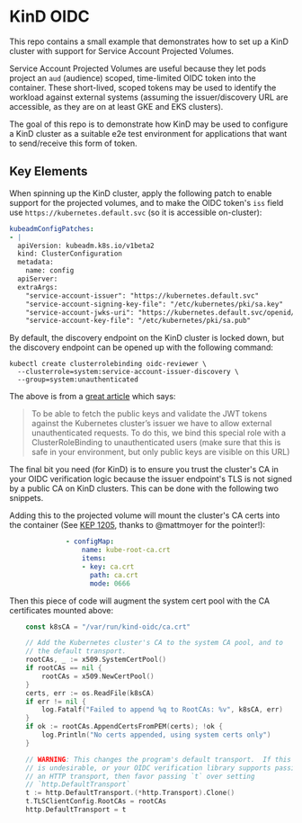 # KinD OIDC

This repo contains a small example that demonstrates how to set up a KinD
cluster with support for Service Account Projected Volumes.

Service Account Projected Volumes are useful because they let pods project
an `aud` (audience) scoped, time-limited OIDC token into the container.  These
short-lived, scoped tokens may be used to identify the workload against
external systems (assuming the issuer/discovery URL are accessible, as they are
on at least GKE and EKS clusters).

The goal of this repo is to demonstrate how KinD may be used to configure a
KinD cluster as a suitable e2e test environment for applications that want
to send/receive this form of token.

## Key Elements

When spinning up the KinD cluster, apply the following patch to enable support
for the projected volumes, and to make the OIDC token's `iss` field use
`https://kubernetes.default.svc` (so it is accessible on-cluster):
```yaml
kubeadmConfigPatches:
- |
  apiVersion: kubeadm.k8s.io/v1beta2
  kind: ClusterConfiguration
  metadata:
    name: config
  apiServer:
  extraArgs:
    "service-account-issuer": "https://kubernetes.default.svc"
    "service-account-signing-key-file": "/etc/kubernetes/pki/sa.key"
    "service-account-jwks-uri": "https://kubernetes.default.svc/openid/v1/jwks"
    "service-account-key-file": "/etc/kubernetes/pki/sa.pub"
```

By default, the discovery endpoint on the KinD cluster is locked down, but the
discovery endpoint can be opened up with the following command:

```shell
kubectl create clusterrolebinding oidc-reviewer \
  --clusterrole=system:service-account-issuer-discovery \
  --group=system:unauthenticated
```

The above is from a [great article](https://banzaicloud.com/blog/kubernetes-oidc/)
which says:
> To be able to fetch the public keys and validate the JWT tokens against
> the Kubernetes cluster’s issuer we have to allow external unauthenticated
> requests. To do this, we bind this special role with a ClusterRoleBinding
> to unauthenticated users (make sure that this is safe in your environment,
> but only public keys are visible on this URL)



The final bit you need (for KinD) is to ensure you trust the cluster's CA
in your OIDC verification logic because the issuer endpoint's TLS is not
signed by a public CA on KinD clusters.  This can be done with the following
two snippets.

Adding this to the projected volume will mount the cluster's CA certs into
the container (See
[KEP 1205](https://github.com/kubernetes/enhancements/blob/master/keps/sig-auth/1205-bound-service-account-tokens/README.md),
thanks to @mattmoyer for the pointer!):
```yaml
              - configMap:
                  name: kube-root-ca.crt
                  items:
                  - key: ca.crt
                    path: ca.crt
                    mode: 0666
```

Then this piece of code will augment the system cert pool with the CA
certificates mounted above:
```go
	const k8sCA = "/var/run/kind-oidc/ca.crt"

	// Add the Kubernetes cluster's CA to the system CA pool, and to
	// the default transport.
	rootCAs, _ := x509.SystemCertPool()
	if rootCAs == nil {
		rootCAs = x509.NewCertPool()
	}
	certs, err := os.ReadFile(k8sCA)
	if err != nil {
		log.Fatalf("Failed to append %q to RootCAs: %v", k8sCA, err)
	}
	if ok := rootCAs.AppendCertsFromPEM(certs); !ok {
		log.Println("No certs appended, using system certs only")
	}

    // WARNING: This changes the program's default transport.  If this
    // is undesirable, or your OIDC verification library supports passing
    // an HTTP transport, then favor passing `t` over setting
    // `http.DefaultTransport`
	t := http.DefaultTransport.(*http.Transport).Clone()
	t.TLSClientConfig.RootCAs = rootCAs
	http.DefaultTransport = t
```
